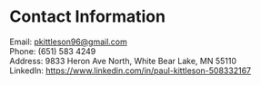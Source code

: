# Contact Information
Email: <pkittleson96@gmail.com>  
Phone: (651) 583 4249  
Address: 9833 Heron Ave North, White Bear Lake, MN 55110  
LinkedIn: <https://www.linkedin.com/in/paul-kittleson-508332167>  
